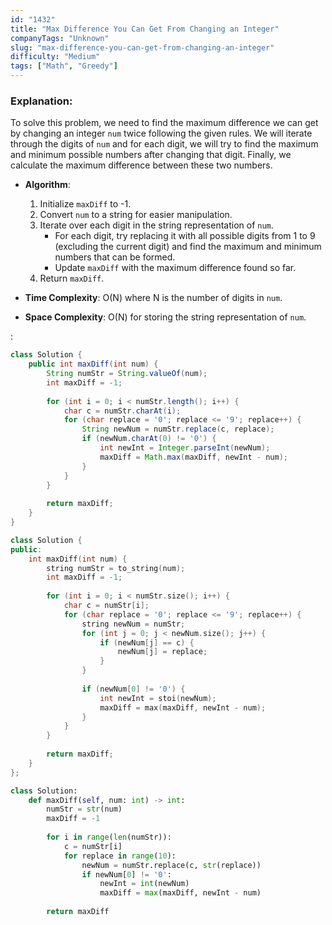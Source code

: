 ```yaml
---
id: "1432"
title: "Max Difference You Can Get From Changing an Integer"
companyTags: "Unknown"
slug: "max-difference-you-can-get-from-changing-an-integer"
difficulty: "Medium"
tags: ["Math", "Greedy"]
---
```


### Explanation:
To solve this problem, we need to find the maximum difference we can get by changing an integer `num` twice following the given rules. We will iterate through the digits of `num` and for each digit, we will try to find the maximum and minimum possible numbers after changing that digit. Finally, we calculate the maximum difference between these two numbers.

- **Algorithm**:
  1. Initialize `maxDiff` to -1.
  2. Convert `num` to a string for easier manipulation.
  3. Iterate over each digit in the string representation of `num`.
     - For each digit, try replacing it with all possible digits from 1 to 9 (excluding the current digit) and find the maximum and minimum numbers that can be formed.
     - Update `maxDiff` with the maximum difference found so far.
  4. Return `maxDiff`.

- **Time Complexity**: O(N) where N is the number of digits in `num`.
- **Space Complexity**: O(N) for storing the string representation of `num`.

:

```java
class Solution {
    public int maxDiff(int num) {
        String numStr = String.valueOf(num);
        int maxDiff = -1;
        
        for (int i = 0; i < numStr.length(); i++) {
            char c = numStr.charAt(i);
            for (char replace = '0'; replace <= '9'; replace++) {
                String newNum = numStr.replace(c, replace);
                if (newNum.charAt(0) != '0') {
                    int newInt = Integer.parseInt(newNum);
                    maxDiff = Math.max(maxDiff, newInt - num);
                }
            }
        }
        
        return maxDiff;
    }
}
```

```cpp
class Solution {
public:
    int maxDiff(int num) {
        string numStr = to_string(num);
        int maxDiff = -1;
        
        for (int i = 0; i < numStr.size(); i++) {
            char c = numStr[i];
            for (char replace = '0'; replace <= '9'; replace++) {
                string newNum = numStr;
                for (int j = 0; j < newNum.size(); j++) {
                    if (newNum[j] == c) {
                        newNum[j] = replace;
                    }
                }
                
                if (newNum[0] != '0') {
                    int newInt = stoi(newNum);
                    maxDiff = max(maxDiff, newInt - num);
                }
            }
        }
        
        return maxDiff;
    }
};
```

```python
class Solution:
    def maxDiff(self, num: int) -> int:
        numStr = str(num)
        maxDiff = -1
        
        for i in range(len(numStr)):
            c = numStr[i]
            for replace in range(10):
                newNum = numStr.replace(c, str(replace))
                if newNum[0] != '0':
                    newInt = int(newNum)
                    maxDiff = max(maxDiff, newInt - num)
        
        return maxDiff
```